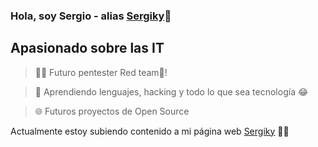 ### Hola, soy Sergio - alias [Sergiky](https://sergiky.github.io)👋

## Apasionado sobre las IT
> 👨‍💻 Futuro pentester Red team🔴!

> 🧠 Aprendiendo lenguajes, hacking y todo lo que sea tecnología 😂

> 🌐 Futuros proyectos de Open Source

Actualmente estoy subiendo contenido a mi página web [Sergiky](https://sergiky.github.io) 👨‍💻
